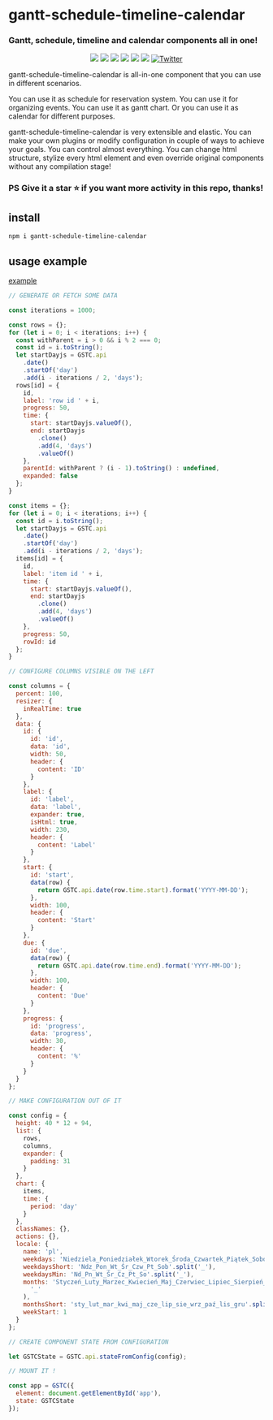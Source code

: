 # gantt-schedule-timeline-calendar

### Gantt, schedule, timeline and calendar components all in one!

<div style="display:block;text-align:center">
<img src="https://api.codacy.com/project/badge/Grade/732e0ef156344594b48584af97ba1e4a">
<img src="https://snyk.io/test/github/neuronetio/gantt-schedule-timeline-calendar/badge.svg">
<img src="https://img.badgesize.io/neuronetio/gantt-schedule-timeline-calendar/master/dist/index.umd.js.png?compression=gzip&label=gzipped">
<img src="https://img.shields.io/npm/dm/gantt-scheule-timeline-calendar.svg">
<img src="https://img.shields.io/npm/l/gantt-schedule-timeline-calendar.svg">
<img src="https://badge.fury.io/js/gantt-schedule-timeline-calendar.svg">
<a href="https://twitter.com/intent/tweet?text=Wow:&url=https%3A%2F%2Fgithub.com%2Fneuronetio%2Fgantt-schedule-timeline-calendar"><img alt="Twitter" src="https://img.shields.io/twitter/url/https/github.com/neuronetio/gantt-schedule-timeline-calendar?style=social"></a>
</div>

gantt-schedule-timeline-calendar is all-in-one component that you can use in different scenarios.

You can use it as schedule for reservation system. You can use it for organizing events. You can use it as gantt chart. Or you can use it as calendar for different purposes.

gantt-schedule-timeline-calendar is very extensible and elastic. You can make your own plugins or modify configuration in couple of ways to achieve your goals.
You can control almost everything. You can change html structure, stylize every html element and even override original components without any compilation stage!

### PS Give it a star :star: if you want more activity in this repo, thanks!

## install

`npm i gantt-schedule-timeline-calendar`

## usage example

[example](https://neuronet.io/gantt-schedule-timeline-calendar/scheduler.html)

```javascript
// GENERATE OR FETCH SOME DATA

const iterations = 1000;

const rows = {};
for (let i = 0; i < iterations; i++) {
  const withParent = i > 0 && i % 2 === 0;
  const id = i.toString();
  let startDayjs = GSTC.api
    .date()
    .startOf('day')
    .add(i - iterations / 2, 'days');
  rows[id] = {
    id,
    label: 'row id ' + i,
    progress: 50,
    time: {
      start: startDayjs.valueOf(),
      end: startDayjs
        .clone()
        .add(4, 'days')
        .valueOf()
    },
    parentId: withParent ? (i - 1).toString() : undefined,
    expanded: false
  };
}

const items = {};
for (let i = 0; i < iterations; i++) {
  const id = i.toString();
  let startDayjs = GSTC.api
    .date()
    .startOf('day')
    .add(i - iterations / 2, 'days');
  items[id] = {
    id,
    label: 'item id ' + i,
    time: {
      start: startDayjs.valueOf(),
      end: startDayjs
        .clone()
        .add(4, 'days')
        .valueOf()
    },
    progress: 50,
    rowId: id
  };
}

// CONFIGURE COLUMNS VISIBLE ON THE LEFT

const columns = {
  percent: 100,
  resizer: {
    inRealTime: true
  },
  data: {
    id: {
      id: 'id',
      data: 'id',
      width: 50,
      header: {
        content: 'ID'
      }
    },
    label: {
      id: 'label',
      data: 'label',
      expander: true,
      isHtml: true,
      width: 230,
      header: {
        content: 'Label'
      }
    },
    start: {
      id: 'start',
      data(row) {
        return GSTC.api.date(row.time.start).format('YYYY-MM-DD');
      },
      width: 100,
      header: {
        content: 'Start'
      }
    },
    due: {
      id: 'due',
      data(row) {
        return GSTC.api.date(row.time.end).format('YYYY-MM-DD');
      },
      width: 100,
      header: {
        content: 'Due'
      }
    },
    progress: {
      id: 'progress',
      data: 'progress',
      width: 30,
      header: {
        content: '%'
      }
    }
  }
};

// MAKE CONFIGURATION OUT OF IT

const config = {
  height: 40 * 12 + 94,
  list: {
    rows,
    columns,
    expander: {
      padding: 31
    }
  },
  chart: {
    items,
    time: {
      period: 'day'
    }
  },
  classNames: {},
  actions: {},
  locale: {
    name: 'pl',
    weekdays: 'Niedziela_Poniedziałek_Wtorek_Środa_Czwartek_Piątek_Sobota'.split('_'),
    weekdaysShort: 'Ndz_Pon_Wt_Śr_Czw_Pt_Sob'.split('_'),
    weekdaysMin: 'Nd_Pn_Wt_Śr_Cz_Pt_So'.split('_'),
    months: 'Styczeń_Luty_Marzec_Kwiecień_Maj_Czerwiec_Lipiec_Sierpień_Wrzesień_Październik_Listopad_Grudzień'.split(
      '_'
    ),
    monthsShort: 'sty_lut_mar_kwi_maj_cze_lip_sie_wrz_paź_lis_gru'.split('_'),
    weekStart: 1
  }
};

// CREATE COMPONENT STATE FROM CONFIGURATION

let GSTCState = GSTC.api.stateFromConfig(config);

// MOUNT IT !

const app = GSTC({
  element: document.getElementById('app'),
  state: GSTCState
});
```
